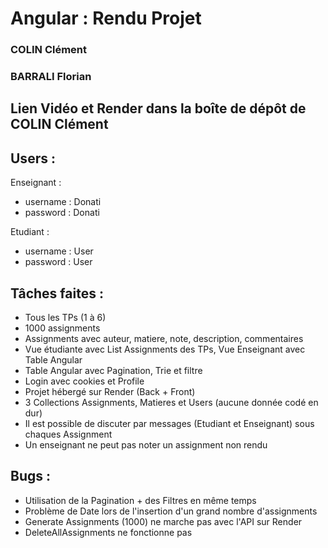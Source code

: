 # Angular : Rendu Projet

### COLIN Clément
### BARRALI Florian

## Lien Vidéo et Render dans la boîte de dépôt de COLIN Clément

## Users :
Enseignant :
- username : Donati
- password : Donati

Etudiant :
- username : User
- password : User

## Tâches faites :

- Tous les TPs (1 à 6)
- 1000 assignments
- Assignments avec auteur, matiere, note, description, commentaires
- Vue étudiante avec List Assignments des TPs, Vue Enseignant avec Table Angular
- Table Angular avec Pagination, Trie et filtre
- Login avec cookies et Profile
- Projet hébergé sur Render (Back + Front)
- 3 Collections Assignments, Matieres et Users (aucune donnée codé en dur)
- Il est possible de discuter par messages (Etudiant et Enseignant) sous chaques Assignment
- Un enseignant ne peut pas noter un assignment non rendu

## Bugs :
- Utilisation de la Pagination + des Filtres en même temps
- Problème de Date lors de l'insertion d'un grand nombre d'assignments
- Generate Assignments (1000) ne marche pas avec l'API sur Render
- DeleteAllAssignments ne fonctionne pas 
